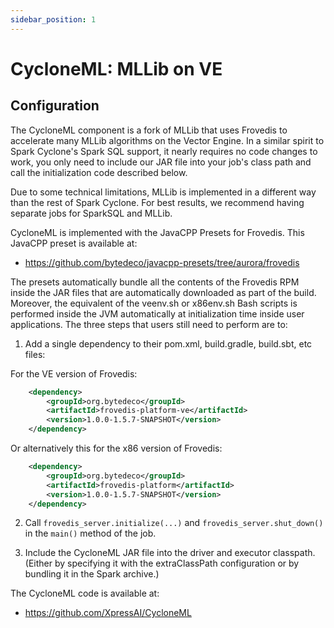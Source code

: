 ```yaml
---
sidebar_position: 1
---
```


# CycloneML: MLLib on VE

## Configuration

The CycloneML component is a fork of MLLib that uses Frovedis to accelerate many MLLib algorithms on the Vector Engine.
In a similar spirit to Spark Cyclone's Spark SQL support, it nearly requires no code changes to work, you only need to 
include our JAR file into your job's class path and call the initialization code described below.  

Due to some technical limitations, MLLib is implemented in a different way than the rest of Spark Cyclone.  For best
results, we recommend having separate jobs for SparkSQL and MLLib.

CycloneML is implemented with the JavaCPP Presets for Frovedis.  This JavaCPP preset is available at:

- https://github.com/bytedeco/javacpp-presets/tree/aurora/frovedis

The presets automatically bundle all the contents of the Frovedis RPM inside the JAR files that are automatically 
downloaded as part of the build. Moreover, the equivalent of the veenv.sh or x86env.sh Bash scripts is performed inside
the JVM automatically at initialization time inside user applications. The three steps that users still need to 
perform are to:

1.	Add a single dependency to their pom.xml, build.gradle, build.sbt, etc files:

For the VE version of Frovedis:

```xml
    <dependency>
        <groupId>org.bytedeco</groupId>
        <artifactId>frovedis-platform-ve</artifactId>
        <version>1.0.0-1.5.7-SNAPSHOT</version>
    </dependency>
```

Or alternatively this for the x86 version of Frovedis:

```xml
    <dependency>
        <groupId>org.bytedeco</groupId>
        <artifactId>frovedis-platform</artifactId>
        <version>1.0.0-1.5.7-SNAPSHOT</version>
    </dependency>
```

2. Call `frovedis_server.initialize(...)` and `frovedis_server.shut_down()` in the `main()` method of the job.

3. Include the CycloneML JAR file into the driver and executor classpath. (Either by specifying it with the 
   extraClassPath configuration or by bundling it in the Spark archive.)

The CycloneML code is available at:

- https://github.com/XpressAI/CycloneML 